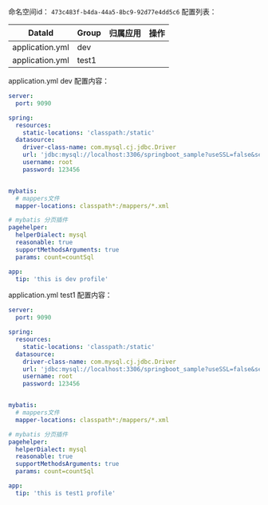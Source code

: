 
命名空间id： `473c483f-b4da-44a5-8bc9-92d77e4dd5c6`
配置列表：

|  DataId | Group  |  归属应用  |  操作  |
| ---- | ---- | ---- | ---- |
| application.yml | dev |  |  |
| application.yml | test1 |  |  |


application.yml  dev  配置内容：
```yaml
server:
  port: 9090

spring:
  resources:
    static-locations: 'classpath:/static'
  datasource:
    driver-class-name: com.mysql.cj.jdbc.Driver
    url: 'jdbc:mysql://localhost:3306/springboot_sample?useSSL=false&serverTimezone=Asia/Shanghai&characterEncoding=utf-8&autoReconnect=true'
    username: root
    password: 123456


mybatis:
  # mappers文件
  mapper-locations: classpath*:/mappers/*.xml

# mybatis 分页插件
pagehelper:
  helperDialect: mysql
  reasonable: true
  supportMethodsArguments: true
  params: count=countSql

app:
  tip: 'this is dev profile'
```
 
application.yml  test1  配置内容：
```yaml
server:
  port: 9090

spring:
  resources:
    static-locations: 'classpath:/static'
  datasource:
    driver-class-name: com.mysql.cj.jdbc.Driver
    url: 'jdbc:mysql://localhost:3306/springboot_sample?useSSL=false&serverTimezone=Asia/Shanghai&characterEncoding=utf-8&autoReconnect=true'
    username: root
    password: 123456


mybatis:
  # mappers文件
  mapper-locations: classpath*:/mappers/*.xml

# mybatis 分页插件
pagehelper:
  helperDialect: mysql
  reasonable: true
  supportMethodsArguments: true
  params: count=countSql

app:
  tip: 'this is test1 profile'
```